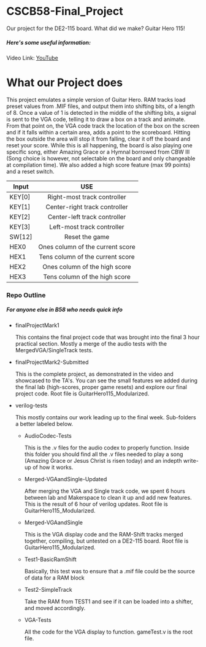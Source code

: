 # CSCB58-Final_Project
Our project for the DE2-115 board. What did we make? Guitar Hero 115!

##### Here's some useful information:

Video Link: [YouTube](http://github.com)


# What our Project does

This project emulates a simple version of Guitar Hero. RAM tracks load preset values from .MIF files, and output them into shifting bits, of a length of 8. Once a value of 1 is detected in the middle of the shifting bits, a signal is sent to the VGA code, telling it to draw a box on a track and animate. From that point on, the VGA code track the location of the box on the screen and if it falls within a certain area, adds a point to the scoreboard. Hitting the box outside the area will stop it from falling, clear it off the board and reset your score. While this is all happening, the board is also playing one specific song, either Amazing Grace or a Hymnal borrowed from CBW III (Song choice is however, not selectable on the board and only changeable at compilation time). We also added a high score feature (max 99 points) and a reset switch.  

| Input         | USE           |
| ------------- |:-------------:|
| KEY[0]        | Right-most track controller      |
| KEY[1]        | Center-right track controller    |
| KEY[2]        | Center-left track controller     |
| KEY[3]        | Left-most track controller       |
| SW[12]        | Reset the game                   |
| HEX0          | Ones column of the current score |
| HEX1          | Tens column of the current score |
| HEX2          | Ones column of the high score    |
| HEX3          | Tens column of the high score    |


### Repo Outline
##### For anyone else in B58 who needs quick info
* finalProjectMark1

   This contains the final project code that was brought into the final 3 hour practical section. Mostly a merge of the audio tests with the MergedVGA/SingleTrack tests.
* finalProjectMark2-Submitted

   This is the complete project, as demonstrated in the video and showcased to the TA's. You can see the small features we added during the final lab (high-scores, proper game resets) and explore our final project code. Root file is GuitarHero115_Modularized.
* verilog-tests

   This mostly contains our work leading up to the final week. Sub-folders a better labeled below.
   * AudioCodec-Tests
   
      This is the .v files for the audio codex to properly function. Inside this folder you should find all the .v files needed to play a song (Amazing Grace or Jesus Christ is risen today) and an indepth write-up of how it works.
   * Merged-VGAandSingle-Updated
   
      After merging the VGA and Single track code, we spent 6 hours between lab and Makerspace to clean it up and add new features. This is the result of 6 hour of verilog updates. Root file is GuitarHero115_Modularized.
   * Merged-VGAandSingle
   
      This is the VGA display code and the RAM-Shift tracks merged together, compiling, but untested on a DE2-115 board. Root file is GuitarHero115_Modularized.
   * Test1-BasicRamShift
   
      Basically, this test was to ensure that a .mif file could be the source of data for a RAM block
   * Test2-SimpleTrack
   
      Take the RAM from TEST1 and see if it can be loaded into a shifter, and moved accordingly.
   * VGA-Tests
   
      All the code for the VGA display to function. gameTest.v is the root file.

